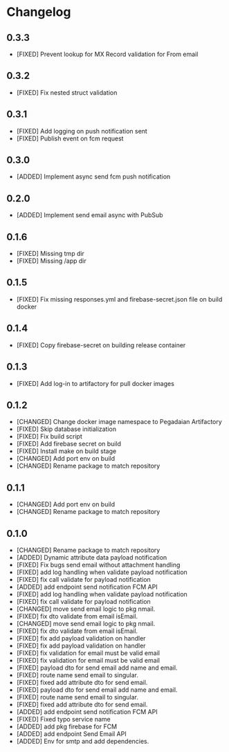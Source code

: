 # Changelog

## 0.3.3

- [FIXED] Prevent lookup for MX Record validation for From email

## 0.3.2

- [FIXED] Fix nested struct validation

## 0.3.1

- [FIXED] Add logging on push notification sent
- [FIXED] Publish event on fcm request

## 0.3.0

- [ADDED] Implement async send fcm push notification

## 0.2.0

- [ADDED] Implement send email async with PubSub

## 0.1.6

- [FIXED] Missing tmp dir
- [FIXED] Missing /app dir

## 0.1.5

- [FIXED] Fix missing responses.yml and firebase-secret.json file on build docker

## 0.1.4

- [FIXED] Copy firebase-secret on building release container

## 0.1.3

- [FIXED] Add log-in to artifactory for pull docker images

## 0.1.2

- [CHANGED] Change docker image namespace to Pegadaian Artifactory
- [FIXED] Skip database initialization
- [FIXED] Fix build script
- [FIXED] Add firebase secret on build
- [FIXED] Install make on build stage
- [CHANGED] Add port env on build
- [CHANGED] Rename package to match repository

## 0.1.1

- [CHANGED] Add port env on build
- [CHANGED] Rename package to match repository

## 0.1.0

- [CHANGED] Rename package to match repository
- [ADDED] Dynamic attribute data payload notification
- [FIXED] Fix bugs send email without attachment handling
- [FIXED] add log handling when validate payload notification
- [FIXED] fix call validate for payload notification
- [ADDED] add endpoint send notification FCM API
- [FIXED] add log handling when validate payload notification
- [FIXED] fix call validate for payload notification
- [CHANGED] move send email logic to pkg nmail.
- [FIXED] fix dto validate from email isEmail.
- [CHANGED] move send email logic to pkg nmail.
- [FIXED] fix dto validate from email isEmail.
- [FIXED] fix add payload validation on handler
- [FIXED] fix add payload validation on handler
- [FIXED] fix validation for email must be valid email
- [FIXED] fix validation for email must be valid email
- [FIXED] payload dto for send email add name and email.
- [FIXED] route name send email to singular.
- [FIXED] fixed add attribute dto for send email.
- [FIXED] payload dto for send email add name and email.
- [FIXED] route name send email to singular.
- [FIXED] fixed add attribute dto for send email.
- [ADDED] add endpoint send notification FCM API
- [FIXED] Fixed typo service name
- [ADDED] add pkg firebase for FCM
- [ADDED] add endpoint Send Email API
- [ADDED] Env for smtp and add dependencies.